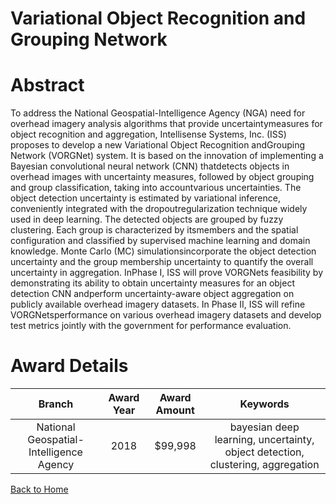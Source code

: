 
Variational Object Recognition and Grouping Network
===================================================

# Abstract


To address the National Geospatial-Intelligence Agency (NGA) need for overhead imagery analysis algorithms that provide uncertaintymeasures for object recognition and aggregation, Intellisense Systems, Inc. (ISS) proposes to develop a new Variational Object Recognition andGrouping Network (VORGNet) system. It is based on the innovation of implementing a Bayesian convolutional neural network (CNN) thatdetects objects in overhead images with uncertainty measures, followed by object grouping and group classification, taking into accountvarious uncertainties. The object detection uncertainty is estimated by variational inference, conveniently integrated with the dropoutregularization technique widely used in deep learning. The detected objects are grouped by fuzzy clustering. Each group is characterized by itsmembers and the spatial configuration and classified by supervised machine learning and domain knowledge. Monte Carlo (MC) simulationsincorporate the object detection uncertainty and the group membership uncertainty to quantify the overall uncertainty in aggregation. InPhase I, ISS will prove VORGNets feasibility by demonstrating its ability to obtain uncertainty measures for an object detection CNN andperform uncertainty-aware object aggregation on publicly available overhead imagery datasets. In Phase II, ISS will refine VORGNetsperformance on various overhead imagery datasets and develop test metrics jointly with the government for performance evaluation.  

# Award Details

|Branch|Award Year|Award Amount|Keywords|
| :---: | :---: | :---: | :---: |
|National Geospatial-Intelligence Agency|2018|$99,998|bayesian deep learning, uncertainty, object detection, clustering, aggregation|
  
  


[Back to Home](https://github.com/chrischow/dod_sbir_awards/Reports/JH/#2250)